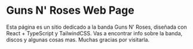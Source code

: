 # Guns N' Roses Web Page

Esta página es un sitio dedicado a la banda Guns N' Roses, diseñada con React + TypeScript y TailwindCSS. Vas a encontrar info sobre la banda, discos y algunas cosas mas.
Muchas gracias por visitarla.
